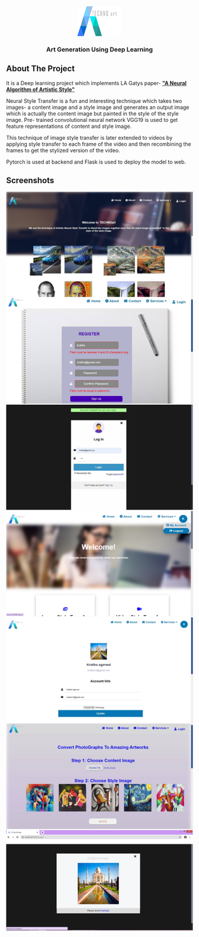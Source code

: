 <!-- PROJECT LOGO -->
<br />
<p align="center">
  <a href="https://github.com/kratikaagarwal/Art-Generation-Using-Deep-Learning">
    <img src="https://github.com/kratikaagarwal/Art-Generation-Using-Deep-Learning/blob/main/src/flask_pack/static/images/logo6.png" alt="Logo" width="120" height="80">
  </a>

  <h3 align="center"> Art Generation Using Deep Learning</h3>

 
## About The Project
It is a Deep learning project which implements LA Gatys paper- <a href="https://arxiv.org/abs/1508.06576" target="_blank"><b>"A Neural Algorithm of Artistic Style"</b></a>

Neural Style Transfer is a fun and interesting technique which takes two images- a content image and  a style image and generates an output image which is actually the content image but painted in the style of the style image. Pre- trained convolutional neural network VGG19 is used to get feature representations of content and style image.

This technique of image style transfer is later extended to videos by applying style transfer to each frame of the video and then recombining the frames to get the stylized version of the video.

Pytorch is used at backend and Flask is used to deploy the model to web.

## Screenshots

![Screenshot](https://github.com/kratikaagarwal/Art-Generation-Using-Deep-Learning/blob/main/src/flask_pack/static/screenshots/Picture6.jpg)
![Screenshot](https://github.com/kratikaagarwal/Art-Generation-Using-Deep-Learning/blob/main/src/flask_pack/static/screenshots/Picture4.jpg)
![Screenshot](https://github.com/kratikaagarwal/Art-Generation-Using-Deep-Learning/blob/main/src/flask_pack/static/screenshots/Picture8.jpg)
![Screenshot](https://github.com/kratikaagarwal/Art-Generation-Using-Deep-Learning/blob/main/src/flask_pack/static/screenshots/Picture3.jpg)
![Screenshot](https://github.com/kratikaagarwal/Art-Generation-Using-Deep-Learning/blob/main/src/flask_pack/static/screenshots/Picture1.jpg)
![Screenshot](https://github.com/kratikaagarwal/Art-Generation-Using-Deep-Learning/blob/main/src/flask_pack/static/screenshots/Picture7.jpg)
![Screenshot](https://github.com/kratikaagarwal/Art-Generation-Using-Deep-Learning/blob/main/src/flask_pack/static/screenshots/Picture2.jpg)

